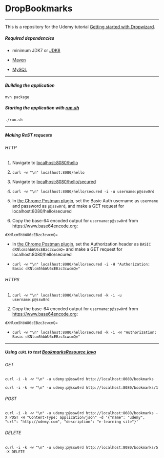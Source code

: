 DropBookmarks
=============

---

This is a repository for the Udemy tutorial [Getting started with Dropwizard](https://www.udemy.com/getting-started-with-dropwizard "Getting started with Dropwizard").

##### Required dependencies

 - minimum JDK7 or [JDK8](http://www.oracle.com/technetwork/java/javase/downloads/jdk8-downloads-2133151.html "Java SE Development Kit 8 Downloads")

 - [Maven](https://maven.apache.org/install.html "Installing Apache Maven")

 - [MySQL](https://dev.mysql.com/doc/refman/5.7/en/installing.html "Installing and Upgrading MySQL")
 
 ---

##### Building the application

```
mvn package
```

##### Starting the application with [run.sh](run.sh)

```
./run.sh
```

---

##### Making ReST requests

###### HTTP

1. Navigate to [localhost:8080/hello](http://localhost:8080/hello)

2. `curl -w "\n" localhost:8080/hello`

3. Navigate to [localhost:8080/hello/secured](http://localhost:8080/hello/secured)

4. `curl -w "\n" localhost:8080/hello/secured -i -u username:p@ssw0rd`
 
5. In [the Chrome Postman plugin](https://chrome.google.com/webstore/detail/postman/fhbjgbiflinjbdggehcddcbncdddomop?hl=en), set the Basic Auth username as `username` and password as `p@ssw0rd`, and make a GET request for localhost:8080/hello/secured

6. Copy the base-64 encoded output for `username:p@ssw0rd` from https://www.base64encode.org:

```
dXNlcm5hbWU6cEBzc3cwcmQ=
```

 - In [the Chrome Postman plugin](https://chrome.google.com/webstore/detail/postman/fhbjgbiflinjbdggehcddcbncdddomop?hl=en), set the Authorization header as `BASIC dXNlcm5hbWU6cEBzc3cwcmQ=` and make a GET request for localhost:8080/hello/secured

 - `curl -w "\n" localhost:8080/hello/secured -i -H "Authorization: Basic dXNlcm5hbWU6cEBzc3cwcmQ="`
 

###### HTTPS

1. `curl -w "\n" localhost:8080/hello/secured -k -i -u username:p@ssw0rd`

2. Copy the base-64 encoded output for `username:p@ssw0rd` from https://www.base64encode.org:

```
dXNlcm5hbWU6cEBzc3cwcmQ=
```

 - `curl -w "\n" localhost:8080/hello/secured -k -i -H "Authorization: Basic dXNlcm5hbWU6cEBzc3cwcmQ="`
 
---

##### Using `cURL` to test [BookmarksResource.java](src/main/java/com/udemy/dropbookmarks/resources/BookmarksResource.java "BookmarksResource.java in http://github.com/icampbell2/DropBookmarks")

###### GET

```
curl -i -k -w "\n" -u udemy:p@ssw0rd http://localhost:8080/bookmarks
```

```
curl -i -k -w "\n" -u udemy:p@ssw0rd http://localhost:8080/bookmarks/1
```

###### POST

```
curl -i -k -w "\n" -u udemy:p@ssw0rd http://localhost:8080/bookmarks -X POST -H "Content-Type: application/json" -d '{"name": "udemy", "url": "http://udemy.com", "description": "e-learning site"}'
```

###### DELETE

```
curl -i -k -w "\n" -u udemy:p@ssw0rd http://localhost:8080/bookmarks/5 -X DELETE
```

 